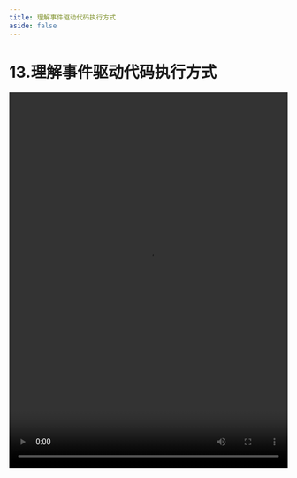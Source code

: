 ```yaml
---
title: 理解事件驱动代码执行方式
aside: false
---
```


# 13.理解事件驱动代码执行方式

<video autoplay src="http://qn.chinavanes.com/nodejs/module-3/13.理解事件驱动代码执行方式.mp4" controls controlsList="nodownload" width="100%" height="680"/>

